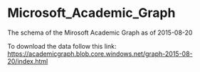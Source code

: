 # Microsoft_Academic_Graph
The schema of the Mirosoft Academic Graph as of 2015-08-20

To download the data follow this link:
https://academicgraph.blob.core.windows.net/graph-2015-08-20/index.html
